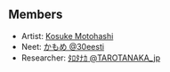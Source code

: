 ## Members

 - Artist: [Kosuke Motohashi](https://kosukemotohashi.tokyo/)
 - Neet: [かもめ @30eesti](https://twitter.com/30eesti)
 - Researcher: [ﾀﾛﾀﾅｶ @TAROTANAKA_jp](https://twitter.com/TAROTANAKA_jp)
